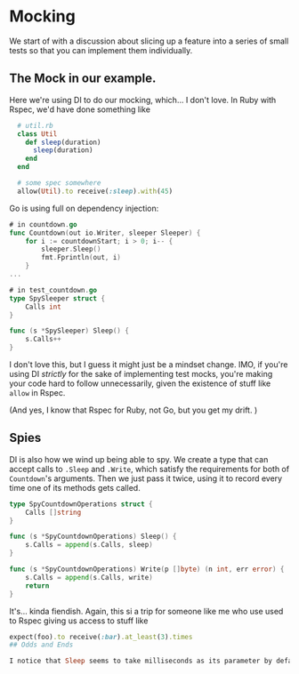 # Mocking

We start of with a discussion about slicing up a feature into a series of small tests so that you can implement them individually. 

## The Mock in our example.

Here we're using DI to do our mocking, which... I don't love. In Ruby with Rspec, we'd have done something like

```ruby
  # util.rb
  class Util
    def sleep(duration)
      sleep(duration)
    end
  end

  # some spec somewhere
  allow(Util).to receive(:sleep).with(45)
```

Go is using full on dependency injection:

```go
# in countdown.go
func Countdown(out io.Writer, sleeper Sleeper) {
	for i := countdownStart; i > 0; i-- {
		sleeper.Sleep()
		fmt.Fprintln(out, i)
	}
...

# in test_countdown.go
type SpySleeper struct {
	Calls int
}

func (s *SpySleeper) Sleep() {
	s.Calls++
}

```

I don't love this, but I guess it might just be a mindset change. IMO, if you're using DI _strictly_ for the sake of implementing test mocks, you're making your code hard to follow unnecessarily, given the existence of stuff like `allow` in Rspec.  

(And yes, I know that Rspec for Ruby, not Go, but you get my drift. )

## Spies

DI is also how we wind up being able to spy. We create a type that can accept calls to `.Sleep` and `.Write`, which satisfy the requirements for both of `Countdown`'s arguments. Then we just pass it twice, using it to record every time one of its methods gets called.

```go
type SpyCountdownOperations struct {
	Calls []string
}

func (s *SpyCountdownOperations) Sleep() {
	s.Calls = append(s.Calls, sleep)
}

func (s *SpyCountdownOperations) Write(p []byte) (n int, err error) {
	s.Calls = append(s.Calls, write)
	return
}
```

It's... kinda fiendish. Again, this si a trip for someone like me who use used to Rspec giving us access to stuff like

```ruby
expect(foo).to receive(:bar).at_least(3).times
## Odds and Ends

I notice that Sleep seems to take milliseconds as its parameter by default. Huh.

